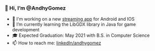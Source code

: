 ### 👋 Hi, I’m @AndhyGomez
- 🚧 I'm working on a new [streaming app](https://github.com/AndhyGomez/FlutterEmergencyStreamer) for Android and IOS 
- 🌱 I’m currently learning the LibGDX library in Java for game development
- 🎓 Expected Graduation: May 2021 with B.S. in Computer Science
- 📫 How to reach me: [linkedIn/andhygomez](https://www.linkedin.com/in/andhy-gomez/)

<!---
AndhyGomez/AndhyGomez is a ✨ special ✨ repository because its `README.md` (this file) appears on your GitHub profile.
You can click the Preview link to take a look at your changes.
--->
